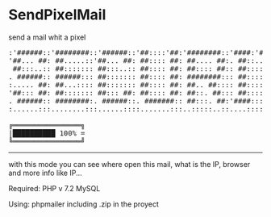 # SendPixelMail
send a mail whit a pixel  
<pre>
:'######::'########::'######::'##::::'##:'########::'####:'########:'##:::'##:
'##... ##: ##.....::'##... ##: ##:::: ##: ##.... ##:. ##::... ##..::. ##:'##::
 ##:::..:: ##::::::: ##:::..:: ##:::: ##: ##:::: ##:: ##::::: ##:::::. ####:::
. ######:: ######::: ##::::::: ##:::: ##: ########::: ##::::: ##::::::. ##::::
:..... ##: ##...:::: ##::::::: ##:::: ##: ##.. ##:::: ##::::: ##::::::: ##::::
'##::: ##: ##::::::: ##::: ##: ##:::: ##: ##::. ##::: ##::::: ##::::::: ##::::
. ######:: ########:. ######::. #######:: ##:::. ##:'####:::: ##::::::: ##::::
:......:::........:::......::::.......:::..:::::..::....:::::..::::::::..:::::  

╔════════════════╗
|██████████ 100% =
╚════════════════╝
</pre>
<hr>

with this mode you can see where open this mail, what is the IP, browser and more info like IP...




Required:
PHP v 7.2
MySQL

Using:
phpmailer including .zip in the proyect







